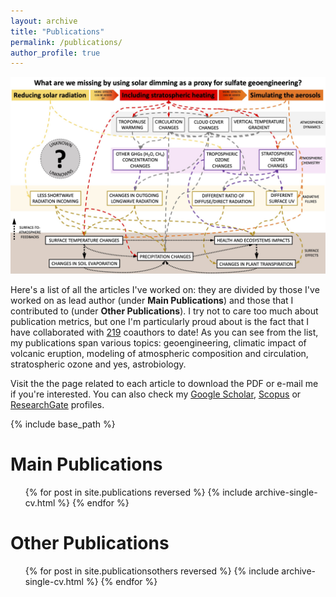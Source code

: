 ```yaml
---
layout: archive
title: "Publications"
permalink: /publications/
author_profile: true
---
```


<img src='/images/Figure_strat_heat.jpg'>

Here's a list of all the articles I've worked on: they are divided by those I've worked on as lead author (under <b>Main Publications</b>) and those that I contributed to (under <b>Other Publications</b>).  I try not to care too much about publication metrics, but one I'm particularly proud about is the fact that I have collaborated with [219](https://www.scopus.com/authid/detail.uri?authorId=57190047135) coauthors to date! As you can see from the list, my publications span various topics: geoengineering, climatic impact of volcanic eruption, modeling of atmospheric composition and circulation, stratospheric ozone and yes, astrobiology.

Visit the the page related to each article to download the PDF or e-mail me if you're interested. You can also check my <u><a href="https://scholar.google.it/citations?user=5d0T8UAAAAAJ&hl=en">Google Scholar</a></u>, <u><a href="https://www.scopus.com/authid/detail.uri?authorId=57190047135">Scopus</a></u> or <u><a href="https://www.researchgate.net/profile/Daniele_Visioni">ResearchGate</a></u> profiles.

{% include base_path %}

Main Publications
======
  <ol>{% for post in site.publications reversed %}
    {% include archive-single-cv.html %}
  {% endfor %}</ol>

Other Publications
======
  <ol>{% for post in site.publicationsothers reversed %}
    {% include archive-single-cv.html %}
  {% endfor %}</ol>
